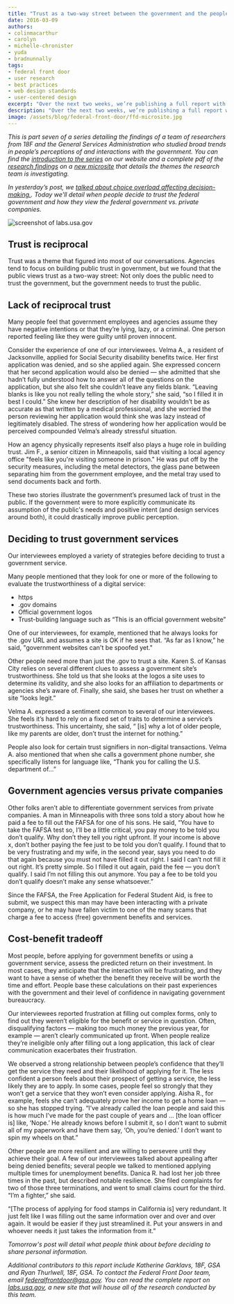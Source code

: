 ```yaml
---
title: "Trust as a two-way street between the government and the people it serves"
date: 2016-03-09
authors:
- colinmacarthur
- carolyn
- michelle-chronister
- yuda
- bradnunnally
tags:
- federal front door
- user research
- best practices
- web design standards
- user-centered design
excerpt: "Over the next two weeks, we’re publishing a full report with findings from our research to better understand the public's overall experience interacting with the federal government and their attitudes about sharing information with government agencies. In today’s installment, we'll detail when people decide to trust the federal government and how they view the federal government vs. private companies."
description: "Over the next two weeks, we’re publishing a full report with findings from our research to better understand the public's overall experience interacting with the federal government and their attitudes about sharing information with government agencies. In today’s installment, we'll detail when people decide to trust the federal government and how they view the federal government vs. private companies."
image: /assets/blog/federal-front-door/ffd-microsite.jpg
---
```



_This is part seven of a series detailing the findings of a team of researchers from 18F and the General Services Administration who studied broad trends in people’s perceptions of and interactions with the government. You can find the [introduction to the series](https://18f.gsa.gov/2016/03/01/what-we-learned-after-interviewing-people-about-their-interactions-with-the-federal-government/) on our website and a complete pdf of the [research findings](https://labs.usa.gov/#research-report) on a [new microsite](https://labs.usa.gov/) that details the themes the research team is investigating._

_In yesterday’s post, we [talked about choice overload affecting decision-making.](https://18f.gsa.gov/2016/03/08/too-many-options-make-complicated-decisions-harder/). Today we'll detail when people decide to trust the federal government and how they view the federal government vs. private companies._

![screenshot of labs.usa.gov]({{site.baseurl}}/assets/blog/federal-front-door/ffd-microsite.jpg)

## Trust is reciprocal 

Trust was a theme that figured into most of our conversations. Agencies tend to focus on building public trust in government, but we found that the public views trust as a two-way street: Not only does the public need to trust the government, but the government needs to trust the public. 

## Lack of reciprocal trust

Many people feel that government employees and agencies assume they have negative intentions or that they’re lying, lazy, or a criminal. One person reported feeling like they were guilty until proven innocent. 

Consider the experience of one of our interviewees. Velma A., a resident of Jacksonville, applied for Social Security disability benefits twice. Her first application was denied, and so she applied again. She expressed concern that her second application would also be denied — she admitted that she hadn’t fully understood how to answer all of the questions on the application, but she also felt she couldn’t leave any fields blank. “Leaving blanks is like you not really telling the whole story,” she said, “so I filled it in best I could.” She knew her description of her disability wouldn’t be as accurate as that written by a medical professional, and she worried the person reviewing her application would think she was lazy instead of legitimately disabled. The stress of wondering how her application would be perceived compounded Velma’s already stressful situation.

How an agency physically represents itself also plays a huge role in building trust. Jim F., a senior citizen in Minneapolis, said that visiting a local agency office "feels like you're visiting someone in prison." He was put off by the security measures, including the metal detectors, the glass pane between separating him from the government employee, and the metal tray used to send documents back and forth. 

These two stories illustrate the government’s presumed lack of trust in the public. If the government were to more explicitly communicate its assumption of the public's needs and positive intent (and design services around both), it could drastically improve public perception.

## Deciding to trust government services

Our interviewees employed a variety of strategies before deciding to trust a government service.

Many people mentioned that they look for one or more of the following to evaluate the trustworthiness of a digital service:

- https
- .gov domains
- Official government logos
- Trust-building language such as “This is an official government website”

One of our interviewees, for example, mentioned that he always looks for the .gov URL and assumes a site is OK if he sees that. “As far as I know,” he said, "government websites can't be spoofed yet."

Other people need more than just the .gov to trust a site. Karen S. of Kansas City relies on several different clues to assess a government site’s trustworthiness. She told us that she looks at the logos a site uses to determine its validity, and she also looks for an affiliation to departments or agencies she’s aware of. Finally, she said, she bases her trust on whether a site “looks legit.” 

Velma A. expressed a sentiment common to several of our interviewees. She feels it’s hard to rely on a fixed set of traits to determine a service’s trustworthiness. This uncertainty, she said, “ [is] why a lot of older people, like my parents are older, don’t trust the internet for nothing.”

People also look for certain trust signifiers in non-digital transactions. Velma A. also mentioned that when she calls a government phone number, she specifically listens for language like, “Thank you for calling the U.S. department of…” 

## Government agencies versus private companies

Other folks aren’t able to differentiate government services from private companies. A man in Minneapolis with three sons told a story about how he paid a fee to fill out the FAFSA for one of his sons. He said, “You have to take the FAFSA test so, I’ll be a little critical, you pay money to be told you don’t qualify. Why don’t they tell you right upfront. If your income is above x, don’t bother paying the fee just to be told you don’t qualify. I found that to be very frustrating and my wife, in the second year, says you need to do that again because you must not have filled it out right. I said I can’t not fill it out right. It’s pretty simple. So I filled it out again, paid the fee — you don’t qualify. I said I’m not filling this out anymore. You pay a fee to be told you don’t qualify doesn’t make any sense whatsoever.” 

Since the FAFSA, the Free Application for Federal Student Aid, is free to submit, we suspect this man may have been interacting with a private company, or he may have fallen victim to one of the many scams that charge a fee to access (free) government benefits and services.

## Cost-benefit tradeoff

Most people, before applying for government benefits or using a government service, assess the predicted return on their investment. In most cases, they anticipate that the interaction will be frustrating, and they want to have a sense of whether the benefit they receive will be worth the time and effort.  People base these calculations on their past experiences with the government and their level of confidence in navigating government bureaucracy.

Our interviewees reported frustration at filling out complex forms, only to find out they weren’t eligible for the benefit or service in question. Often, disqualifying factors — making too much money the previous year, for example — aren’t clearly communicated up front. When people realize they’re ineligible only after filling out a long application, this lack of clear communication exacerbates their frustration. 

We observed a strong relationship between people’s confidence that they’ll get the service they need and their likelihood of applying for it. The less confident a person feels about their prospect of getting a service, the less likely they are to apply. 
In some cases, people feel so strongly that they won’t get a service that they won’t even consider applying. Aisha R., for example, feels she can’t adequately prove her income to get a home loan — so she has stopped trying. “I’ve already called the loan people and said this is how much I’ve made for the past couple of years and ... [the loan officer is] like, ‘Nope.’ He already knows before I submit it, so I don’t want to submit all of my paperwork and have them say, ‘Oh, you’re denied.’ I don’t want to spin my wheels on that.”

Other people are more resilient and are willing to persevere until they achieve their goal. A few of our interviewees talked about appealing after being denied benefits; several people we talked to mentioned applying multiple times for unemployment benefits. Danica R. had lost her job three times in the past, but described notable resilience. She filed complaints for two of those three terminations, and went to small claims court for the third. “I’m a fighter,” she said.

“[The process of applying for food stamps in California is] very redundant. It just felt like I was filling out the same information over and over and over again. It would be easier if they just streamlined it. Put your answers in and whoever needs it just takes the information from it.”




_Tomorrow's post will detail what people think about before deciding to share personal information._

_Additional contributors to this report include Katherine Garklavs, 18F, GSA and Ryan Thurlwell, 18F, GSA. To contact the Federal Front Door team, email [federalfrontdoor@gsa.gov](mailto:federalfrontdoor@gsa.gov). You can read the complete report on [labs.usa.gov](https://labs.usa.gov), a new site that will house all of the research conducted by this team._






